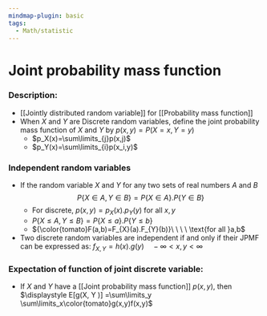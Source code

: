 ```yaml
---
mindmap-plugin: basic
tags:
  - Math/statistic
---
```

# Joint probability mass function
### Description:
- [[Jointly distributed random variable]] for [[Probability mass function]]
- When $X$ and $Y$ are Discrete random variables, define the joint probability mass function of $X$ and $Y$ by $p(x, y ) = P(X = x, Y = y )$
	- $p_X(x)=\sum\limits_{j}p(x,j)$
	- $p_Y(x)=\sum\limits_{i}p(x_i,y)$
### Independent random variables
- If the random variable $X$ and $Y$ for any two sets of real numbers $A$ and $B$ $$P\{ X\in A, Y\in B\}=P\{X\in A\}. P\{Y\in B\}$$
	- For discrete, $p(x,y)=p_{X}(x).p_{Y}(y)\text{ for all }x,y$
	- $P\{X\le A, Y\le B\}=P\{X\le a\}.P\{Y\le b\}$
	- ${\color{tomato}F(a,b)=F_{X}(a).F_{Y}(b)}\ \ \ \ \text{for all }a,b$
- Two discrete random variables are independent if and only if their JPMF can be expressed as: $f_{X,Y}=h(x).g(y) \ \ \ \ -\infty<x,y<\infty$
### Expectation of function of joint discrete variable:
- If $X$ and $Y$ have a [[Joint probability mass function]] $p(x,y)$, then $\displaystyle E[g(X, Y )] =\sum\limits_y \sum\limits_x\color{tomato}g(x,y)f(x,y)$ 